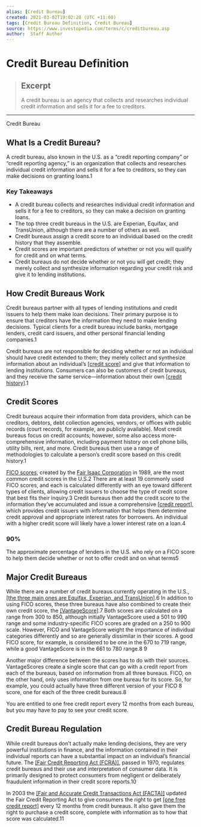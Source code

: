 ```yaml
---
alias: [Credit Bureau]
created: 2021-03-02T19:02:28 (UTC +11:00)
tags: [Credit Bureau Definition, Credit Bureau]
source: https://www.investopedia.com/terms/c/creditbureau.asp
author:  Staff Author
---
```


# Credit Bureau Definition

> ## Excerpt
> A credit bureau is an agency that collects and researches individual credit information and sells it for a fee to creditors.

---

Credit Bureau
## What Is a Credit Bureau?

A credit bureau, also known in the U.S. as a “credit reporting company” or “credit reporting agency,” is an organization that collects and researches individual credit information and sells it for a fee to creditors, so they can make decisions on granting loans.1

### Key Takeaways

-   A credit bureau collects and researches individual credit information and sells it for a fee to creditors, so they can make a decision on granting loans.
-   The top three credit bureaus in the U.S. are Experian, Equifax, and TransUnion, although there are a number of others as well.
-   Credit bureaus assign a credit score to an individual based on the credit history that they assemble.
-   Credit scores are important predictors of whether or not you will qualify for credit and on what terms.
-   Credit bureaus do not decide whether or not you will get credit; they merely collect and synthesize information regarding your credit risk and give it to lending institutions.

## How Credit Bureaus Work

Credit bureaus partner with all types of lending institutions and credit issuers to help them make loan decisions. Their primary purpose is to ensure that creditors have the information they need to make lending decisions. Typical clients for a credit bureau include banks, mortgage lenders, credit card issuers, and other personal financial lending companies.1

Credit bureaus are not responsible for deciding whether or not an individual should have credit extended to them; they merely collect and synthesize information about an individual’s [[credit score]](https://www.investopedia.com/terms/c/credit_score.asp) and give that information to lending institutions. Consumers can also be customers of credit bureaus, and they receive the same service—information about their own [[credit history]](https://www.investopedia.com/terms/c/credit-history.asp).1

## Credit Scores

Credit bureaus acquire their information from data providers, which can be creditors, debtors, debt collection agencies, vendors, or offices with public records (court records, for example, are publicly available). Most credit bureaus focus on credit accounts; however, some also access more-comprehensive information, including payment history on cell phone bills, utility bills, rent, and more. Credit bureaus then use a range of methodologies to calculate a person’s credit score based on this credit history.1

[FICO scores](https://www.investopedia.com/terms/f/ficoscore.asp), created by the [Fair Isaac Corporation](https://www.investopedia.com/terms/f/fico-fair-isaac.asp) in 1989, are the most common credit scores in the U.S.2 There are at least 19 commonly used FICO scores, and each is calculated differently with an eye toward different types of clients, allowing credit issuers to choose the type of credit score that best fits their inquiry.3 Credit bureaus then add the credit score to the information they’ve accumulated and issue a comprehensive [[credit report]](https://www.investopedia.com/terms/c/creditreport.asp), which provides credit issuers with information that helps them determine credit approval and appropriate interest rates for borrowers. An individual with a higher credit score will likely have a lower interest rate on a loan.4

### 90%

The approximate percentage of lenders in the U.S. who rely on a FICO score to help them decide whether or not to offer credit and on what terms5

## Major Credit Bureaus

While there are a number of credit bureaus currently operating in the U.S., [[the three main ones are Equifax, Experian, and TransUnion]](https://www.investopedia.com/personal-finance/top-three-credit-bureaus/).6 In addition to using FICO scores, these three bureaus have also combined to create their own credit score, the [[VantageScore]](https://www.investopedia.com/terms/v/vantagescore.asp).7 Both scores are calculated on a range from 300 to 850, although initially VantageScore used a 501 to 990 range and some industry-specific FICO scores are graded on a 250 to 900 scale. However, FICO and VantageScore weight the importance of individual categories differently and so are generally dissimilar in their scores. A good FICO score, for example, is considered to be one in the 670 to 719 range, while a good VantageScore is in the 661 to 780 range.8 9

Another major difference between the scores has to do with their sources. VantageScores create a single score that can go with a credit report from each of the bureaus, based on information from all three bureaus. FICO, on the other hand, only uses information from one bureau for its score. So, for example, you could actually have three different version of your FICO 8 score, one for each of the three credit bureaus.8

You are entitled to one free credit report every 12 months from each bureau, but you may have to pay to see your credit score.

## Credit Bureau Regulation

While credit bureaus don’t actually make lending decisions, they are very powerful institutions in finance, and the information contained in their individual reports can have a substantial impact on an individual’s financial future. The [[Fair Credit Reporting Act (FCRA)]](https://www.investopedia.com/terms/f/fair-credit-reporting-act-fcra.asp), passed in 1970, regulates credit bureaus and their use and interpretation of consumer data. It is primarily designed to protect consumers from negligent or deliberately fraudulent information in their credit score reports.10

In 2003 the [[Fair and Accurate Credit Transactions Act (FACTA)]](https://www.investopedia.com/terms/f/facta.asp) updated the Fair Credit Reporting Act to give consumers the right to get [[one free credit report]](https://www.annualcreditreport.com/index.action) every 12 months from credit bureaus. It also gave them the right to purchase a credit score, complete with information as to how that score was calculated.11
